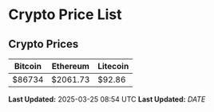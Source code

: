 # Crypto Price List

## Crypto Prices
| Bitcoin | Ethereum | Litecoin |
| ------- | -------- | -------- |
| $86734 | $2061.73 | $92.86 |
**Last Updated:** 2025-03-25 08:54 UTC
**Last Updated:** $DATE$
